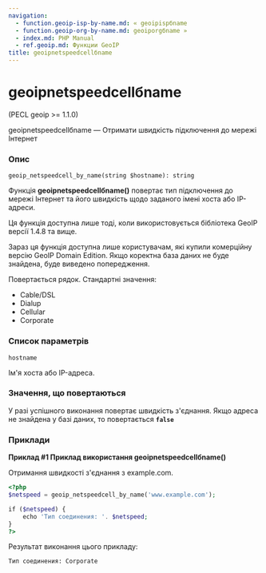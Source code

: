 ```yaml
---
navigation:
  - function.geoip-isp-by-name.md: « geoipispбname
  - function.geoip-org-by-name.md: geoiporgбname »
  - index.md: PHP Manual
  - ref.geoip.md: Функции GeoIP
title: geoipnetspeedcellбname
---
```

# geoipnetspeedcellбname

(PECL geoip >= 1.1.0)

geoipnetspeedcellбname — Отримати швидкість підключення до мережі Інтернет

### Опис

```methodsynopsis
geoip_netspeedcell_by_name(string $hostname): string
```

Функція **geoipnetspeedcellбname()** повертає тип підключення до мережі Інтернет та його швидкість щодо заданого імені хоста або IP-адреси.

Ця функція доступна лише тоді, коли використовується бібліотека GeoIP версії 1.4.8 та вище.

Зараз ця функція доступна лише користувачам, які купили комерційну версію GeoIP Domain Edition. Якщо коректна база даних не буде знайдена, буде виведено попередження.

Повертається рядок. Стандартні значення:

-   Cable/DSL
-   Dialup
-   Cellular
-   Corporate

### Список параметрів

`hostname`

Ім'я хоста або IP-адреса.

### Значення, що повертаються

У разі успішного виконання повертає швидкість з'єднання. Якщо адреса не знайдена у базі даних, то повертається **`false`**

### Приклади

**Приклад #1 Приклад використання **geoipnetspeedcellбname()****

Отримання швидкості з'єднання з example.com.

```php
<?php
$netspeed = geoip_netspeedcell_by_name('www.example.com');

if ($netspeed) {
    echo 'Тип соединения: '. $netspeed;
}
?>
```

Результат виконання цього прикладу:

```
Тип соединения: Corporate
```
